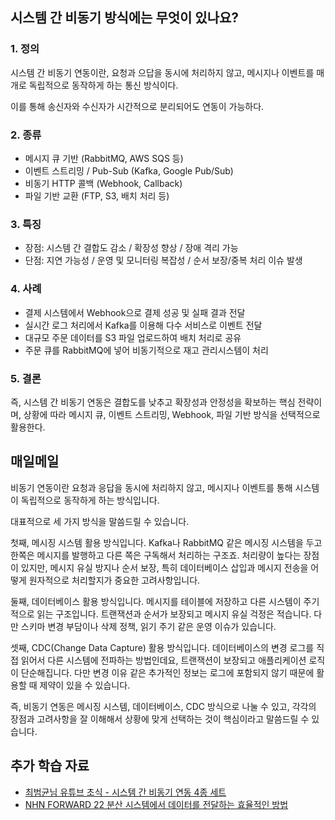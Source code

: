 ## 시스템 간 비동기 방식에는 무엇이 있나요? 

### 1. 정의
시스템 간 비동기 연동이란, 요청과 으답을 동시에 처리하지 않고, 메시지나 이벤트를 매개로 독립적으로 동작하게 하는 통신 방식이다.

이를 통해 송신자와 수신자가 시간적으로 분리되어도 연동이 가능하다.

### 2. 종류
- 메시지 큐 기반 (RabbitMQ, AWS SQS 등)
- 이벤트 스트리밍 / Pub-Sub (Kafka, Google Pub/Sub)
- 비동기 HTTP 콜백 (Webhook, Callback)
- 파일 기반 교환 (FTP, S3, 배치 처리 등)

### 3. 특징
- 장점: 시스템 간 결합도 감소 / 확장성 향상 / 장애 격리 가능
- 단점: 지연 가능성 / 운영 및 모니터링 복잡성 / 순서 보장/중복 처리 이슈 발생

### 4. 사례
- 결제 시스템에서 Webhook으로 결제 성공 및 실패 결과 전달
- 실시간 로그 처리에서 Kafka를 이용해 다수 서비스로 이벤트 전달
- 대규모 주문 데이터를 S3 파일 업로드하여 배치 처리로 공유
- 주문 큐를 RabbitMQ에 넣어 비동기적으로 재고 관리시스템이 처리

### 5. 결론
즉, 시스템 간 비동기 연동은 결합도를 낮추고 확장성과 안정성을 확보하는 핵심 전략이며, 상황에 따라 메시지 큐, 이벤트 스트리밍, Webhook, 파일 기반 방식을 선택적으로 활용한다.


## 매일메일
비동기 연동이란
요청과 응답을 동시에 처리하지 않고,
메시지나 이벤트를 통해 시스템이 독립적으로 동작하게 하는 방식입니다.

대표적으로 세 가지 방식을 말씀드릴 수 있습니다.

첫째, 메시징 시스템 활용 방식입니다.
Kafka나 RabbitMQ 같은 메시징 시스템을 두고
한쪽은 메시지를 발행하고 다른 쪽은 구독해서 처리하는 구조죠.
처리량이 높다는 장점이 있지만,
메시지 유실 방지나 순서 보장,
특히 데이터베이스 삽입과 메시지 전송을 어떻게 원자적으로 처리할지가 중요한 고려사항입니다.

둘째, 데이터베이스 활용 방식입니다.
메시지를 테이블에 저장하고 다른 시스템이 주기적으로 읽는 구조입니다.
트랜잭션과 순서가 보장되고 메시지 유실 걱정은 적습니다.
다만 스키마 변경 부담이나 삭제 정책, 읽기 주기 같은 운영 이슈가 있습니다.

셋째, CDC(Change Data Capture) 활용 방식입니다.
데이터베이스의 변경 로그를 직접 읽어서 다른 시스템에 전파하는 방법인데요,
트랜잭션이 보장되고 애플리케이션 로직이 단순해집니다.
다만 변경 이유 같은 추가적인 정보는 로그에 포함되지 않기 때문에
활용할 때 제약이 있을 수 있습니다.

즉, 비동기 연동은 메시징 시스템, 데이터베이스, CDC 방식으로 나눌 수 있고,
각각의 장점과 고려사항을 잘 이해해서
상황에 맞게 선택하는 것이 핵심이라고 말씀드릴 수 있습니다.

## 추가 학습 자료
- [최범균님 유튜브 초식 - 시스템 간 비동기 연동 4종 세트](https://youtu.be/VIbMOSciFhg?si=ItNEQYFERS0rvmqP)
- [NHN FORWARD 22 분산 시스템에서 데이터를 전달하는 효율적인 방법](https://www.youtube.com/watch?v=uk5fRLUsBfk)


